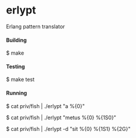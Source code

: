 erlypt
======

Erlang pattern translator

#### Building

$ make

#### Testing

$ make test

#### Running

$ cat priv/fish | ./erlypt "a %{0}"

$ cat priv/fish | ./erlypt "metus %{0} %{1S0}"

$ cat priv/fish | ./erlypt -d "sit %{0} %{1S1} %{2G}"

